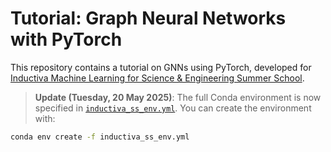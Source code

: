 # Tutorial: Graph Neural Networks with PyTorch

This repository contains a tutorial on GNNs using PyTorch, developed for [Inductiva Machine Learning for Science & Engineering Summer School](https://inductiva.ai/events/machine-learning-summer-school).

> **Update (Tuesday, 20 May 2025)**: The full Conda environment is now specified in [`inductiva_ss_env.yml`](inductiva_ss_env.yml). You can create the environment with:

```bash
conda env create -f inductiva_ss_env.yml
